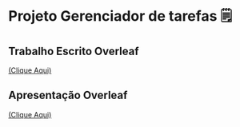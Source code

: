 # Projeto Gerenciador de tarefas 🗒️

## Trabalho Escrito Overleaf
<a href="https://pt.overleaf.com/read/rwsjpfwypgsj#d5cafa">(Clique Aqui)</a>

## Apresentação Overleaf
<a href="https://pt.overleaf.com/read/pdptqcsbpyrb#81dce3">(Clique Aqui)</a>